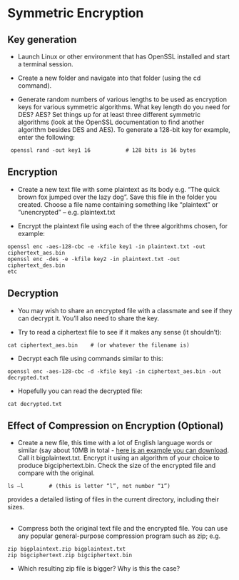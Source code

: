 # Symmetric Encryption

## Key generation

* Launch Linux or other environment that has OpenSSL installed and start a terminal session.

* Create a new folder and navigate into that folder (using the cd command).

* Generate random numbers of various lengths to be used as encryption keys for various symmetric algorithms. What key length do you need for DES? AES?  Set things up for at least three different symmetric algorithms (look at the OpenSSL documentation to find another algorithm besides DES and AES). To generate a 128-bit key for example, enter the following:
~~~
 openssl rand -out key1 16           # 128 bits is 16 bytes 
~~~
 
## Encryption

* Create a new text file with some plaintext as its body e.g. “The quick brown fox jumped over the lazy dog”. Save this file in the folder you created.  Choose a file name containing something like “plaintext” or “unencrypted” – e.g. plaintext.txt

* Encrypt the plaintext file using each of the three algorithms chosen, for example:
~~~
openssl enc -aes-128-cbc -e -kfile key1 -in plaintext.txt -out ciphertext_aes.bin
openssl enc -des -e -kfile key2 -in plaintext.txt -out ciphertext_des.bin
etc
~~~

## Decryption

* You may wish to share an encrypted file with a classmate and see if they can decrypt it. You’ll also need to share the key. 

* Try to read a ciphertext file to see if it makes any sense (it shouldn’t):
~~~
cat ciphertext_aes.bin    # (or whatever the filename is)
~~~

* Decrypt each file using commands similar to this:
~~~
openssl enc -aes-128-cbc -d -kfile key1 -in ciphertext_aes.bin -out decrypted.txt
~~~

* Hopefully you can read the decrypted file:
~~~
cat decrypted.txt
~~~

## Effect of Compression on Encryption  (Optional)

* Create a new file, this time with a lot of English language words or similar (say about 10MB in total - [here is an example you can download](archive/bigplaintext.txt). Call it bigplaintext.txt. Encrypt it using an algorithm of your choice to produce bigciphertext.bin. 
Check the size of the encrypted file and compare with the original.
~~~
ls –l        # (this is letter “l”, not number “1”)
~~~
provides a detailed listing of files in the current directory, including their sizes.<br><br>

* Compress both the original text file and the encrypted file. You can use any popular general-purpose compression program such as zip; e.g.
~~~
zip bigplaintext.zip bigplaintext.txt
zip bigciphertext.zip bigciphertext.bin
~~~

* Which resulting zip file is bigger?  Why is this the case?
